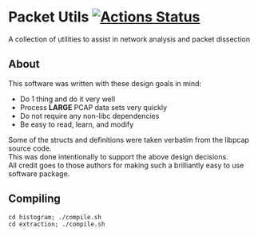 # Packet Utils [![Actions Status](https://github.com/Fullaxx/pktutils/workflows/CI/badge.svg)](https://github.com/Fullaxx/pktutils/actions)
A collection of utilities to assist in network analysis and packet dissection

## About
This software was written with these design goals in mind:
* Do 1 thing and do it very well
* Process **LARGE** PCAP data sets very quickly
* Do not require any non-libc dependencies
* Be easy to read, learn, and modify

Some of the structs and definitions were taken verbatim from the libpcap source code. \
This was done intentionally to support the above design decisions. \
All credit goes to those authors for making such a brilliantly easy to use software package.

## Compiling
```
cd histogram; ./compile.sh
cd extraction; ./compile.sh
```
